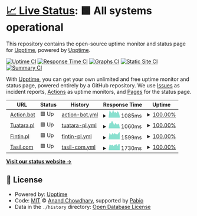 # [📈 Live Status](https://demo.upptime.js.org): <!--live status--> **🟩 All systems operational**

This repository contains the open-source uptime monitor and status page for [Upptime](https://upptime.js.org), powered by [Upptime](https://github.com/upptime/upptime).

[![Uptime CI](https://github.com/trytry123-ops/TuataraStatusPage/workflows/Uptime%20CI/badge.svg)](https://github.com/trytry123-ops/TuataraStatusPage/actions?query=workflow%3A%22Uptime+CI%22)
[![Response Time CI](https://github.com/trytry123-ops/TuataraStatusPage/workflows/Response%20Time%20CI/badge.svg)](https://github.com/trytry123-ops/TuataraStatusPage/actions?query=workflow%3A%22Response+Time+CI%22)
[![Graphs CI](https://github.com/trytry123-ops/TuataraStatusPage/workflows/Graphs%20CI/badge.svg)](https://github.com/trytry123-ops/TuataraStatusPage/actions?query=workflow%3A%22Graphs+CI%22)
[![Static Site CI](https://github.com/trytry123-ops/TuataraStatusPage/workflows/Static%20Site%20CI/badge.svg)](https://github.com/trytry123-ops/TuataraStatusPage/actions?query=workflow%3A%22Static+Site+CI%22)
[![Summary CI](https://github.com/trytry123-ops/TuataraStatusPage/workflows/Summary%20CI/badge.svg)](https://github.com/trytry123-ops/TuataraStatusPage/actions?query=workflow%3A%22Summary+CI%22)

With [Upptime](https://upptime.js.org), you can get your own unlimited and free uptime monitor and status page, powered entirely by a GitHub repository. We use [Issues](https://github.com/upptime/upptime/issues) as incident reports, [Actions](https://github.com/trytry123-ops/TuataraStatusPage/actions) as uptime monitors, and [Pages](https://demo.upptime.js.org) for the status page.

<!--start: status pages-->
<!-- This summary is generated by Upptime (https://github.com/upptime/upptime) -->
<!-- Do not edit this manually, your changes will be overwritten -->
<!-- prettier-ignore -->
| URL | Status | History | Response Time | Uptime |
| --- | ------ | ------- | ------------- | ------ |
| <img alt="" src="https://icons.duckduckgo.com/ip3/action.bot.ico" height="13"> [Action.bot](https://action.bot/) | 🟩 Up | [action-bot.yml](https://github.com/trytry123-ops/TuataraStatusPage/commits/HEAD/history/action-bot.yml) | <details><summary><img alt="Response time graph" src="./graphs/action-bot/response-time-week.png" height="20"> 1085ms</summary><br><a href="https://trytry123-ops.github.io/TuataraStatusPage/history/action-bot"><img alt="Response time 1116" src="https://img.shields.io/endpoint?url=https%3A%2F%2Fraw.githubusercontent.com%2Ftrytry123-ops%2FTuataraStatusPage%2FHEAD%2Fapi%2Faction-bot%2Fresponse-time.json"></a><br><a href="https://trytry123-ops.github.io/TuataraStatusPage/history/action-bot"><img alt="24-hour response time 847" src="https://img.shields.io/endpoint?url=https%3A%2F%2Fraw.githubusercontent.com%2Ftrytry123-ops%2FTuataraStatusPage%2FHEAD%2Fapi%2Faction-bot%2Fresponse-time-day.json"></a><br><a href="https://trytry123-ops.github.io/TuataraStatusPage/history/action-bot"><img alt="7-day response time 1085" src="https://img.shields.io/endpoint?url=https%3A%2F%2Fraw.githubusercontent.com%2Ftrytry123-ops%2FTuataraStatusPage%2FHEAD%2Fapi%2Faction-bot%2Fresponse-time-week.json"></a><br><a href="https://trytry123-ops.github.io/TuataraStatusPage/history/action-bot"><img alt="30-day response time 1085" src="https://img.shields.io/endpoint?url=https%3A%2F%2Fraw.githubusercontent.com%2Ftrytry123-ops%2FTuataraStatusPage%2FHEAD%2Fapi%2Faction-bot%2Fresponse-time-month.json"></a><br><a href="https://trytry123-ops.github.io/TuataraStatusPage/history/action-bot"><img alt="1-year response time 1116" src="https://img.shields.io/endpoint?url=https%3A%2F%2Fraw.githubusercontent.com%2Ftrytry123-ops%2FTuataraStatusPage%2FHEAD%2Fapi%2Faction-bot%2Fresponse-time-year.json"></a></details> | <details><summary><a href="https://trytry123-ops.github.io/TuataraStatusPage/history/action-bot">100.00%</a></summary><a href="https://trytry123-ops.github.io/TuataraStatusPage/history/action-bot"><img alt="All-time uptime 100.00%" src="https://img.shields.io/endpoint?url=https%3A%2F%2Fraw.githubusercontent.com%2Ftrytry123-ops%2FTuataraStatusPage%2FHEAD%2Fapi%2Faction-bot%2Fuptime.json"></a><br><a href="https://trytry123-ops.github.io/TuataraStatusPage/history/action-bot"><img alt="24-hour uptime 100.00%" src="https://img.shields.io/endpoint?url=https%3A%2F%2Fraw.githubusercontent.com%2Ftrytry123-ops%2FTuataraStatusPage%2FHEAD%2Fapi%2Faction-bot%2Fuptime-day.json"></a><br><a href="https://trytry123-ops.github.io/TuataraStatusPage/history/action-bot"><img alt="7-day uptime 100.00%" src="https://img.shields.io/endpoint?url=https%3A%2F%2Fraw.githubusercontent.com%2Ftrytry123-ops%2FTuataraStatusPage%2FHEAD%2Fapi%2Faction-bot%2Fuptime-week.json"></a><br><a href="https://trytry123-ops.github.io/TuataraStatusPage/history/action-bot"><img alt="30-day uptime 100.00%" src="https://img.shields.io/endpoint?url=https%3A%2F%2Fraw.githubusercontent.com%2Ftrytry123-ops%2FTuataraStatusPage%2FHEAD%2Fapi%2Faction-bot%2Fuptime-month.json"></a><br><a href="https://trytry123-ops.github.io/TuataraStatusPage/history/action-bot"><img alt="1-year uptime 100.00%" src="https://img.shields.io/endpoint?url=https%3A%2F%2Fraw.githubusercontent.com%2Ftrytry123-ops%2FTuataraStatusPage%2FHEAD%2Fapi%2Faction-bot%2Fuptime-year.json"></a></details>
| <img alt="" src="https://icons.duckduckgo.com/ip3/tuatara.pl.ico" height="13"> [Tuatara.pl](https://tuatara.pl/) | 🟩 Up | [tuatara-pl.yml](https://github.com/trytry123-ops/TuataraStatusPage/commits/HEAD/history/tuatara-pl.yml) | <details><summary><img alt="Response time graph" src="./graphs/tuatara-pl/response-time-week.png" height="20"> 1060ms</summary><br><a href="https://trytry123-ops.github.io/TuataraStatusPage/history/tuatara-pl"><img alt="Response time 1036" src="https://img.shields.io/endpoint?url=https%3A%2F%2Fraw.githubusercontent.com%2Ftrytry123-ops%2FTuataraStatusPage%2FHEAD%2Fapi%2Ftuatara-pl%2Fresponse-time.json"></a><br><a href="https://trytry123-ops.github.io/TuataraStatusPage/history/tuatara-pl"><img alt="24-hour response time 746" src="https://img.shields.io/endpoint?url=https%3A%2F%2Fraw.githubusercontent.com%2Ftrytry123-ops%2FTuataraStatusPage%2FHEAD%2Fapi%2Ftuatara-pl%2Fresponse-time-day.json"></a><br><a href="https://trytry123-ops.github.io/TuataraStatusPage/history/tuatara-pl"><img alt="7-day response time 1060" src="https://img.shields.io/endpoint?url=https%3A%2F%2Fraw.githubusercontent.com%2Ftrytry123-ops%2FTuataraStatusPage%2FHEAD%2Fapi%2Ftuatara-pl%2Fresponse-time-week.json"></a><br><a href="https://trytry123-ops.github.io/TuataraStatusPage/history/tuatara-pl"><img alt="30-day response time 1060" src="https://img.shields.io/endpoint?url=https%3A%2F%2Fraw.githubusercontent.com%2Ftrytry123-ops%2FTuataraStatusPage%2FHEAD%2Fapi%2Ftuatara-pl%2Fresponse-time-month.json"></a><br><a href="https://trytry123-ops.github.io/TuataraStatusPage/history/tuatara-pl"><img alt="1-year response time 1036" src="https://img.shields.io/endpoint?url=https%3A%2F%2Fraw.githubusercontent.com%2Ftrytry123-ops%2FTuataraStatusPage%2FHEAD%2Fapi%2Ftuatara-pl%2Fresponse-time-year.json"></a></details> | <details><summary><a href="https://trytry123-ops.github.io/TuataraStatusPage/history/tuatara-pl">100.00%</a></summary><a href="https://trytry123-ops.github.io/TuataraStatusPage/history/tuatara-pl"><img alt="All-time uptime 100.00%" src="https://img.shields.io/endpoint?url=https%3A%2F%2Fraw.githubusercontent.com%2Ftrytry123-ops%2FTuataraStatusPage%2FHEAD%2Fapi%2Ftuatara-pl%2Fuptime.json"></a><br><a href="https://trytry123-ops.github.io/TuataraStatusPage/history/tuatara-pl"><img alt="24-hour uptime 100.00%" src="https://img.shields.io/endpoint?url=https%3A%2F%2Fraw.githubusercontent.com%2Ftrytry123-ops%2FTuataraStatusPage%2FHEAD%2Fapi%2Ftuatara-pl%2Fuptime-day.json"></a><br><a href="https://trytry123-ops.github.io/TuataraStatusPage/history/tuatara-pl"><img alt="7-day uptime 100.00%" src="https://img.shields.io/endpoint?url=https%3A%2F%2Fraw.githubusercontent.com%2Ftrytry123-ops%2FTuataraStatusPage%2FHEAD%2Fapi%2Ftuatara-pl%2Fuptime-week.json"></a><br><a href="https://trytry123-ops.github.io/TuataraStatusPage/history/tuatara-pl"><img alt="30-day uptime 100.00%" src="https://img.shields.io/endpoint?url=https%3A%2F%2Fraw.githubusercontent.com%2Ftrytry123-ops%2FTuataraStatusPage%2FHEAD%2Fapi%2Ftuatara-pl%2Fuptime-month.json"></a><br><a href="https://trytry123-ops.github.io/TuataraStatusPage/history/tuatara-pl"><img alt="1-year uptime 100.00%" src="https://img.shields.io/endpoint?url=https%3A%2F%2Fraw.githubusercontent.com%2Ftrytry123-ops%2FTuataraStatusPage%2FHEAD%2Fapi%2Ftuatara-pl%2Fuptime-year.json"></a></details>
| <img alt="" src="https://icons.duckduckgo.com/ip3/fintin.pl.ico" height="13"> [Fintin.pl](https://fintin.pl/pl/) | 🟩 Up | [fintin-pl.yml](https://github.com/trytry123-ops/TuataraStatusPage/commits/HEAD/history/fintin-pl.yml) | <details><summary><img alt="Response time graph" src="./graphs/fintin-pl/response-time-week.png" height="20"> 1599ms</summary><br><a href="https://trytry123-ops.github.io/TuataraStatusPage/history/fintin-pl"><img alt="Response time 1599" src="https://img.shields.io/endpoint?url=https%3A%2F%2Fraw.githubusercontent.com%2Ftrytry123-ops%2FTuataraStatusPage%2FHEAD%2Fapi%2Ffintin-pl%2Fresponse-time.json"></a><br><a href="https://trytry123-ops.github.io/TuataraStatusPage/history/fintin-pl"><img alt="24-hour response time 1757" src="https://img.shields.io/endpoint?url=https%3A%2F%2Fraw.githubusercontent.com%2Ftrytry123-ops%2FTuataraStatusPage%2FHEAD%2Fapi%2Ffintin-pl%2Fresponse-time-day.json"></a><br><a href="https://trytry123-ops.github.io/TuataraStatusPage/history/fintin-pl"><img alt="7-day response time 1599" src="https://img.shields.io/endpoint?url=https%3A%2F%2Fraw.githubusercontent.com%2Ftrytry123-ops%2FTuataraStatusPage%2FHEAD%2Fapi%2Ffintin-pl%2Fresponse-time-week.json"></a><br><a href="https://trytry123-ops.github.io/TuataraStatusPage/history/fintin-pl"><img alt="30-day response time 1599" src="https://img.shields.io/endpoint?url=https%3A%2F%2Fraw.githubusercontent.com%2Ftrytry123-ops%2FTuataraStatusPage%2FHEAD%2Fapi%2Ffintin-pl%2Fresponse-time-month.json"></a><br><a href="https://trytry123-ops.github.io/TuataraStatusPage/history/fintin-pl"><img alt="1-year response time 1599" src="https://img.shields.io/endpoint?url=https%3A%2F%2Fraw.githubusercontent.com%2Ftrytry123-ops%2FTuataraStatusPage%2FHEAD%2Fapi%2Ffintin-pl%2Fresponse-time-year.json"></a></details> | <details><summary><a href="https://trytry123-ops.github.io/TuataraStatusPage/history/fintin-pl">100.00%</a></summary><a href="https://trytry123-ops.github.io/TuataraStatusPage/history/fintin-pl"><img alt="All-time uptime 100.00%" src="https://img.shields.io/endpoint?url=https%3A%2F%2Fraw.githubusercontent.com%2Ftrytry123-ops%2FTuataraStatusPage%2FHEAD%2Fapi%2Ffintin-pl%2Fuptime.json"></a><br><a href="https://trytry123-ops.github.io/TuataraStatusPage/history/fintin-pl"><img alt="24-hour uptime 100.00%" src="https://img.shields.io/endpoint?url=https%3A%2F%2Fraw.githubusercontent.com%2Ftrytry123-ops%2FTuataraStatusPage%2FHEAD%2Fapi%2Ffintin-pl%2Fuptime-day.json"></a><br><a href="https://trytry123-ops.github.io/TuataraStatusPage/history/fintin-pl"><img alt="7-day uptime 100.00%" src="https://img.shields.io/endpoint?url=https%3A%2F%2Fraw.githubusercontent.com%2Ftrytry123-ops%2FTuataraStatusPage%2FHEAD%2Fapi%2Ffintin-pl%2Fuptime-week.json"></a><br><a href="https://trytry123-ops.github.io/TuataraStatusPage/history/fintin-pl"><img alt="30-day uptime 100.00%" src="https://img.shields.io/endpoint?url=https%3A%2F%2Fraw.githubusercontent.com%2Ftrytry123-ops%2FTuataraStatusPage%2FHEAD%2Fapi%2Ffintin-pl%2Fuptime-month.json"></a><br><a href="https://trytry123-ops.github.io/TuataraStatusPage/history/fintin-pl"><img alt="1-year uptime 100.00%" src="https://img.shields.io/endpoint?url=https%3A%2F%2Fraw.githubusercontent.com%2Ftrytry123-ops%2FTuataraStatusPage%2FHEAD%2Fapi%2Ffintin-pl%2Fuptime-year.json"></a></details>
| <img alt="" src="https://icons.duckduckgo.com/ip3/tasil.com.ico" height="13"> [Tasil.com](https://tasil.com/) | 🟩 Up | [tasil-com.yml](https://github.com/trytry123-ops/TuataraStatusPage/commits/HEAD/history/tasil-com.yml) | <details><summary><img alt="Response time graph" src="./graphs/tasil-com/response-time-week.png" height="20"> 1730ms</summary><br><a href="https://trytry123-ops.github.io/TuataraStatusPage/history/tasil-com"><img alt="Response time 1730" src="https://img.shields.io/endpoint?url=https%3A%2F%2Fraw.githubusercontent.com%2Ftrytry123-ops%2FTuataraStatusPage%2FHEAD%2Fapi%2Ftasil-com%2Fresponse-time.json"></a><br><a href="https://trytry123-ops.github.io/TuataraStatusPage/history/tasil-com"><img alt="24-hour response time 1803" src="https://img.shields.io/endpoint?url=https%3A%2F%2Fraw.githubusercontent.com%2Ftrytry123-ops%2FTuataraStatusPage%2FHEAD%2Fapi%2Ftasil-com%2Fresponse-time-day.json"></a><br><a href="https://trytry123-ops.github.io/TuataraStatusPage/history/tasil-com"><img alt="7-day response time 1730" src="https://img.shields.io/endpoint?url=https%3A%2F%2Fraw.githubusercontent.com%2Ftrytry123-ops%2FTuataraStatusPage%2FHEAD%2Fapi%2Ftasil-com%2Fresponse-time-week.json"></a><br><a href="https://trytry123-ops.github.io/TuataraStatusPage/history/tasil-com"><img alt="30-day response time 1730" src="https://img.shields.io/endpoint?url=https%3A%2F%2Fraw.githubusercontent.com%2Ftrytry123-ops%2FTuataraStatusPage%2FHEAD%2Fapi%2Ftasil-com%2Fresponse-time-month.json"></a><br><a href="https://trytry123-ops.github.io/TuataraStatusPage/history/tasil-com"><img alt="1-year response time 1730" src="https://img.shields.io/endpoint?url=https%3A%2F%2Fraw.githubusercontent.com%2Ftrytry123-ops%2FTuataraStatusPage%2FHEAD%2Fapi%2Ftasil-com%2Fresponse-time-year.json"></a></details> | <details><summary><a href="https://trytry123-ops.github.io/TuataraStatusPage/history/tasil-com">100.00%</a></summary><a href="https://trytry123-ops.github.io/TuataraStatusPage/history/tasil-com"><img alt="All-time uptime 100.00%" src="https://img.shields.io/endpoint?url=https%3A%2F%2Fraw.githubusercontent.com%2Ftrytry123-ops%2FTuataraStatusPage%2FHEAD%2Fapi%2Ftasil-com%2Fuptime.json"></a><br><a href="https://trytry123-ops.github.io/TuataraStatusPage/history/tasil-com"><img alt="24-hour uptime 100.00%" src="https://img.shields.io/endpoint?url=https%3A%2F%2Fraw.githubusercontent.com%2Ftrytry123-ops%2FTuataraStatusPage%2FHEAD%2Fapi%2Ftasil-com%2Fuptime-day.json"></a><br><a href="https://trytry123-ops.github.io/TuataraStatusPage/history/tasil-com"><img alt="7-day uptime 100.00%" src="https://img.shields.io/endpoint?url=https%3A%2F%2Fraw.githubusercontent.com%2Ftrytry123-ops%2FTuataraStatusPage%2FHEAD%2Fapi%2Ftasil-com%2Fuptime-week.json"></a><br><a href="https://trytry123-ops.github.io/TuataraStatusPage/history/tasil-com"><img alt="30-day uptime 100.00%" src="https://img.shields.io/endpoint?url=https%3A%2F%2Fraw.githubusercontent.com%2Ftrytry123-ops%2FTuataraStatusPage%2FHEAD%2Fapi%2Ftasil-com%2Fuptime-month.json"></a><br><a href="https://trytry123-ops.github.io/TuataraStatusPage/history/tasil-com"><img alt="1-year uptime 100.00%" src="https://img.shields.io/endpoint?url=https%3A%2F%2Fraw.githubusercontent.com%2Ftrytry123-ops%2FTuataraStatusPage%2FHEAD%2Fapi%2Ftasil-com%2Fuptime-year.json"></a></details>

<!--end: status pages-->

[**Visit our status website →**](https://demo.upptime.js.org)

## 📄 License

- Powered by: [Upptime](https://github.com/upptime/upptime)
- Code: [MIT](./LICENSE) © [Anand Chowdhary](https://anandchowdhary.com), supported by [Pabio](https://pabio.com)
- Data in the `./history` directory: [Open Database License](https://opendatacommons.org/licenses/odbl/1-0/)
